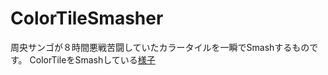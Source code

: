 # ColorTileSmasher
周央サンゴが８時間悪戦苦闘していたカラータイルを一瞬でSmashするものです。
ColorTileをSmashしている[様子](https://twitter.com/curious_robo/status/1680140830907207682?s=20)

